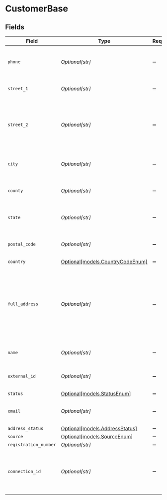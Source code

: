 # CustomerBase


## Fields

| Field                                                                                              | Type                                                                                               | Required                                                                                           | Description                                                                                        |
| -------------------------------------------------------------------------------------------------- | -------------------------------------------------------------------------------------------------- | -------------------------------------------------------------------------------------------------- | -------------------------------------------------------------------------------------------------- |
| `phone`                                                                                            | *Optional[str]*                                                                                    | :heavy_minus_sign:                                                                                 | Phone number associated with the address.                                                          |
| `street_1`                                                                                         | *Optional[str]*                                                                                    | :heavy_minus_sign:                                                                                 | Primary street address.                                                                            |
| `street_2`                                                                                         | *Optional[str]*                                                                                    | :heavy_minus_sign:                                                                                 | Additional street address details, such as an apartment or suite number.                           |
| `city`                                                                                             | *Optional[str]*                                                                                    | :heavy_minus_sign:                                                                                 | City where the customer resides.                                                                   |
| `county`                                                                                           | *Optional[str]*                                                                                    | :heavy_minus_sign:                                                                                 | County or district of the customer.                                                                |
| `state`                                                                                            | *Optional[str]*                                                                                    | :heavy_minus_sign:                                                                                 | State or province of the customer.                                                                 |
| `postal_code`                                                                                      | *Optional[str]*                                                                                    | :heavy_minus_sign:                                                                                 | ZIP or Postal code of the customer.                                                                |
| `country`                                                                                          | [Optional[models.CountryCodeEnum]](../models/countrycodeenum.md)                                   | :heavy_minus_sign:                                                                                 | N/A                                                                                                |
| `full_address`                                                                                     | *Optional[str]*                                                                                    | :heavy_minus_sign:                                                                                 | Complete address string of the customer, which can be used as an alternative to individual fields. |
| `name`                                                                                             | *Optional[str]*                                                                                    | :heavy_minus_sign:                                                                                 | Name of the customer.                                                                              |
| `external_id`                                                                                      | *Optional[str]*                                                                                    | :heavy_minus_sign:                                                                                 | A unique identifier for the customer.                                                              |
| `status`                                                                                           | [Optional[models.StatusEnum]](../models/statusenum.md)                                             | :heavy_minus_sign:                                                                                 | N/A                                                                                                |
| `email`                                                                                            | *Optional[str]*                                                                                    | :heavy_minus_sign:                                                                                 | Email address of the customer.                                                                     |
| `address_status`                                                                                   | [Optional[models.AddressStatus]](../models/addressstatus.md)                                       | :heavy_minus_sign:                                                                                 | N/A                                                                                                |
| `source`                                                                                           | [Optional[models.SourceEnum]](../models/sourceenum.md)                                             | :heavy_minus_sign:                                                                                 | N/A                                                                                                |
| `registration_number`                                                                              | *Optional[str]*                                                                                    | :heavy_minus_sign:                                                                                 | N/A                                                                                                |
| `connection_id`                                                                                    | *Optional[str]*                                                                                    | :heavy_minus_sign:                                                                                 | Unique identifier of the connection related to the customer.                                       |